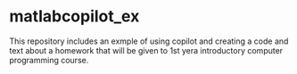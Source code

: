 # matlabcopilot_ex
This repository includes an exmple of using copilot and creating a code and text about a homework that will be given to 1st yera introductory computer programming course.
